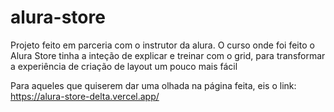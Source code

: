 # alura-store

Projeto feito em parceria com o instrutor da alura. O curso onde foi feito o Alura Store tinha a inteção de explicar e treinar com o grid, para transformar a experiência de criação de layout um pouco mais fácil

Para aqueles que quiserem dar uma olhada na página feita, eis o link: https://alura-store-delta.vercel.app/
